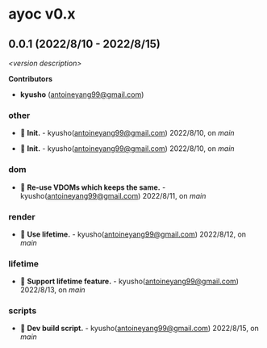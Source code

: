 # ayoc v0.x

## 0.0.1 (2022/8/10 - 2022/8/15)

_\<version description\>_

**Contributors**

- **kyusho** (antoineyang99@gmail.com)

### other

+ 🌱 **Init.** - kyusho(antoineyang99@gmail.com) 2022/8/10, on _main_

+ 🌱 **Init.** - kyusho(antoineyang99@gmail.com) 2022/8/10, on _main_


### dom

+ 🌱 **Re-use VDOMs which keeps the same.** - kyusho(antoineyang99@gmail.com) 2022/8/11, on _main_


### render

+ 🌱 **Use lifetime.** - kyusho(antoineyang99@gmail.com) 2022/8/12, on _main_


### lifetime

+ 🌱 **Support lifetime feature.** - kyusho(antoineyang99@gmail.com) 2022/8/13, on _main_


### scripts

+ 🧰 **Dev build script.** - kyusho(antoineyang99@gmail.com) 2022/8/15, on _main_


